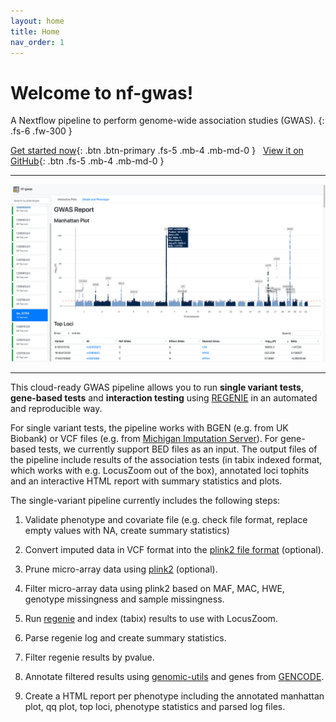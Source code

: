```yaml
---
layout: home
title: Home
nav_order: 1
---
```


# Welcome to nf-gwas!

A Nextflow pipeline to perform genome-wide association studies (GWAS).
{: .fs-6 .fw-300 }


[Get started now](getting-started){: .btn .btn-primary .fs-5 .mb-4 .mb-md-0 }&nbsp;&nbsp;
[View it on GitHub](https://github.com/genepi/nf-gwas){: .btn .fs-5 .mb-4 .mb-md-0 }


---

![image](images/Figure2_example_report.png)

---
This cloud-ready GWAS pipeline allows you to run **single variant tests**, **gene-based tests**  and **interaction testing** using [REGENIE](https://github.com/rgcgithub/regenie) in an automated and reproducible way.

For single variant tests, the pipeline works with BGEN (e.g. from UK Biobank) or VCF files (e.g. from [Michigan Imputation Server](https://imputationserver.sph.umich.edu/)). For gene-based tests, we currently support BED files as an input.
The output files of the pipeline include results of the association tests (in tabix indexed format, which works with e.g. LocusZoom out of the box), annotated loci tophits and an interactive HTML report with summary statistics and plots.

The single-variant pipeline currently includes the following steps:


1. Validate phenotype and covariate file (e.g. check file format, replace empty values with NA, create summary statistics)

2. Convert imputed data in VCF format into the [plink2 file format](https://github.com/chrchang/plink-ng/blob/master/pgen_spec/pgen_spec.pdf) (optional).

3. Prune micro-array data using [plink2](https://www.cog-genomics.org/plink/2.0/) (optional).

4. Filter micro-array data using plink2 based on MAF, MAC, HWE, genotype missingness and sample missingness.

5. Run [regenie](https://github.com/rgcgithub/regenie) and index (tabix) results to use with LocusZoom.

6. Parse regenie log and create summary statistics.

7. Filter regenie results by pvalue.

8. Annotate filtered results using [genomic-utils](https://github.com/genepi/genomic-utils) and genes from [GENCODE](https://www.gencodegenes.org).

9. Create a HTML report per phenotype including the annotated manhattan plot, qq plot, top loci, phenotype statistics and parsed log files.
